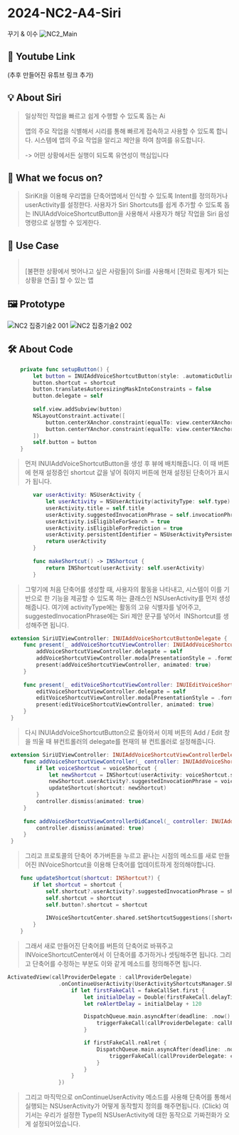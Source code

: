 # 2024-NC2-A4-Siri
꾸기 &amp; 이수
![NC2_Main](https://github.com/DeveloperAcademy-POSTECH/2024-NC2-A4-Siri/assets/91677242/df4f1a0a-7443-4fb0-92ed-2f4de7e11f2c)
## 🎥 Youtube Link
(추후 만들어진 유튜브 링크 추가)

## 💡 About Siri

> 일상적인 작업을 빠르고 쉽게 수행할 수 있도록 돕는 Ai
>
> 앱의 주요 작업을 식별해서 시리를 통해 빠르게 접속하고 사용할 수 있도록 합니다.
> 시스템에 앱의 주요 작업을 알리고 제안을 하여 참여를 유도합니다.
>
> -> 어떤 상황에서든 실행이 되도록 유연성이 핵심입니다

## 🎯 What we focus on?

> SiriKit을 이용해 우리앱을 단축어앱에서 인식할 수 있도록 Intent를 정의하거나 userActivity를 설정한다.
> 사용자가 Siri Shortcuts를 쉽게 추가할 수 있도록 돕는 INUIAddVoiceShortcutButton을 사용해서 사용자가 해당 작업을 Siri 음성 명령으로 실행할 수 있게한다.

## 💼 Use Case
> <br/> [불편한 상황에서 벗어나고 싶은 사람들]이 Siri를 사용해서
> [전화로 핑계가 되는 상황을 연출] 할 수 있는 앱

## 🖼️ Prototype
![NC2 집중기술2 001](https://github.com/DeveloperAcademy-POSTECH/2024-NC2-A4-Siri/assets/91677242/7ff57035-f062-45cb-9613-e2ed88349bd3)
![NC2 집중기술2 002](https://github.com/DeveloperAcademy-POSTECH/2024-NC2-A4-Siri/assets/91677242/3c8fd12f-a315-40ba-bfa7-cf0878778732)

## 🛠️ About Code
```swift
    private func setupButton() {
        let button = INUIAddVoiceShortcutButton(style: .automaticOutline)
        button.shortcut = shortcut
        button.translatesAutoresizingMaskIntoConstraints = false
        button.delegate = self
        
        self.view.addSubview(button)
        NSLayoutConstraint.activate([
            button.centerXAnchor.constraint(equalTo: view.centerXAnchor),
            button.centerYAnchor.constraint(equalTo: view.centerYAnchor)
        ])
        self.button = button
    }
```
> 먼저 INUIAddVoiceShortcutButton을 생성 후 뷰에 배치해줍니다.
> 이 때 버튼에 현재 설정중인 shortcut 값을 넣어 줘야지 버튼에 현재 설정된 단축어가 표시가 됩니다.

```swift
        var userActivity: NSUserActivity {
            let userActivity = NSUserActivity(activityType: self.type)
            userActivity.title = self.title
            userActivity.suggestedInvocationPhrase = self.invocationPhrase
            userActivity.isEligibleForSearch = true
            userActivity.isEligibleForPrediction = true
            userActivity.persistentIdentifier = NSUserActivityPersistentIdentifier(self.type)
            return userActivity
        }
        
        func makeShortcut() -> INShortcut {
            return INShortcut(userActivity: self.userActivity)
        }
```
> 그렇기에 처음 단축어를 생성할 때, 사용자의 활동을 나타내고, 시스템이 이를 기반으로 한 기능을
> 제공할 수 있도록 하는 클래스인 NSUserActivity를 먼저 생성해줍니다. 여기에 activityType에는
> 활동의 고유 식별자를 넣어주고, suggestedInvocationPhrase에는 Siri 제안 문구를 넣어서  INShortcut를 생성해주면 됩니다.

```swift
 extension SiriUIViewController: INUIAddVoiceShortcutButtonDelegate {
     func present(_ addVoiceShortcutViewController: INUIAddVoiceShortcutViewController, for addVoiceShortcutButton: INUIAddVoiceShortcutButton) {
         addVoiceShortcutViewController.delegate = self
         addVoiceShortcutViewController.modalPresentationStyle = .formSheet
         present(addVoiceShortcutViewController, animated: true)
     }
     
     func present(_ editVoiceShortcutViewController: INUIEditVoiceShortcutViewController, for addVoiceShortcutButton: INUIAddVoiceShortcutButton) {
         editVoiceShortcutViewController.delegate = self
         editVoiceShortcutViewController.modalPresentationStyle = .formSheet
         present(editVoiceShortcutViewController, animated: true)
     }
 }
```
>다시 INUIAddVoiceShortcutButton으로 돌아와서 이제 버튼의  Add / Edit 창을 띄울 때
> 뷰컨트롤러의 delegate를 현재의 뷰 컨트롤러로 설정해줍니다.

```swift
 extension SiriUIViewController: INUIAddVoiceShortcutViewControllerDelegate {
     func addVoiceShortcutViewController(_ controller: INUIAddVoiceShortcutViewController, didFinishWith voiceShortcut: INVoiceShortcut?, error: Error?) {
         if let voiceShortcut = voiceShortcut {
             let newShortcut = INShortcut(userActivity: voiceShortcut.shortcut.userActivity!)
             newShortcut.userActivity?.suggestedInvocationPhrase = voiceShortcut.invocationPhrase
             updateShortcut(shortcut: newShortcut)
         }
         controller.dismiss(animated: true)
     }
 
     func addVoiceShortcutViewControllerDidCancel(_ controller: INUIAddVoiceShortcutViewController) {
         controller.dismiss(animated: true)
     }
 }
```
> 그리고 프로토콜의 단축어 추가버튼을 누르고 끝나는 시점의 메소드를 새로 만들어진
> INVoiceShortcut을 이용해 단축어를 업데이트하게 정의해야합니다.

```swift
    func updateShortcut(shortcut: INShortcut?) {
        if let shortcut = shortcut {
            self.shortcut?.userActivity?.suggestedInvocationPhrase = shortcut.userActivity?.suggestedInvocationPhrase
            self.shortcut = shortcut
            self.button?.shortcut = shortcut
            
            INVoiceShortcutCenter.shared.setShortcutSuggestions([shortcut])
        }
    }
```
>그래서 새로 만들어진 단축어를 버튼의 단축어로 바꿔주고 INVoiceShortcutCenter에서
>이 단축어를 추가하거나 셋팅해주면 됩니다. 그리고 단축어를 수정하는 부분도 이와 같게 메소드를 정의해주면 됩니다.

```swift
ActivatedView(callProviderDelegate : callProviderDelegate)
                .onContinueUserActivity(UserActivityShortcutsManager.Shortcut.fakeCall.type, perform: { userActivity in
                    if let firstFakeCall = fakeCallSet.first {
                        let initialDelay = Double(firstFakeCall.delayTime)
                        let reAlertDelay = initialDelay + 120

                        DispatchQueue.main.asyncAfter(deadline: .now() + initialDelay) {
                            triggerFakeCall(callProviderDelegate: callProviderDelegate, caller: firstFakeCall.caller)
                        }

                        if firstFakeCall.reAlret {
                            DispatchQueue.main.asyncAfter(deadline: .now() + reAlertDelay) {
                                triggerFakeCall(callProviderDelegate: callProviderDelegate, caller: firstFakeCall.caller)
                            }
                        }
                    }
                })
```
> 그리고 마직막으로 onContinueUserActivity 메소드를 사용해 단축어를 통해서
> 실행되는 NSUserActivity가 어떻게 동작할지 정의를 해주면됩니다.
> (Click) 여기서는 우리가 설정한 Type의 NSUserActivity에 대한 동작으로 가짜전화가 오게 설정되어있습니다.

